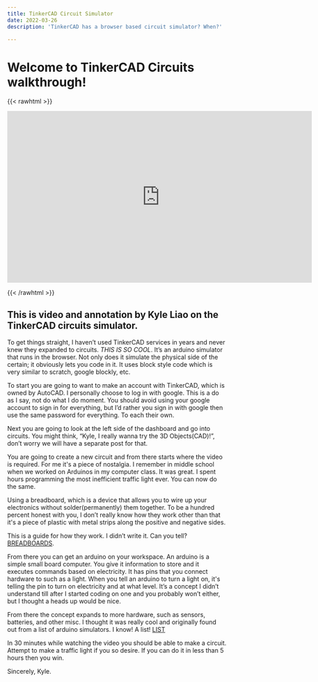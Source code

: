```yaml
---
title: TinkerCAD Circuit Simulator
date: 2022-03-26
description: 'TinkerCAD has a browser based circuit simulator? When?'

---
```


# Welcome to TinkerCAD Circuits walkthrough!

{{< rawhtml >}}
  <p class="speshal-fancy-custom">
    <iframe width="700" height="394" src="https://www.youtube.com/embed/QVYS9fWDwPE" title="YouTube video player" frameborder="0" allow="accelerometer; autoplay; clipboard-write; encrypted-media; gyroscope; picture-in-picture" allowfullscreen></iframe>
  </p>
{{< /rawhtml >}}


## This is video and annotation by Kyle Liao on the TinkerCAD circuits simulator.

To get things straight, I haven’t used TinkerCAD services in years and never knew they expanded to circuits. *THIS IS SO COOL*. It’s an arduino simulator that runs in the browser. Not only does it simulate the physical side of the certain; it obviously lets you code in it. It uses block style code which is very similar to scratch, google blockly, etc. 

To start you are going to want to make an account with TinkerCAD, which is owned by AutoCAD. I personally choose to log in with google. This is a do as I say, not do what I do moment. You should avoid using your google account to sign in for everything, but I’d rather you sign in with google then use the same password for everything. To each their own.

Next you are going to look at the left side of the dashboard and go into circuits. You might think, “Kyle, I really wanna try the 3D Objects(CAD)!”, don’t worry we will have a separate post for that.

You are going to create a new circuit and from there starts where the video is required. For me it's a piece of nostalgia. I remember in middle school when we worked on Arduinos in my computer class. It was great. I spent hours programming the most inefficient traffic light ever. You can now do the same. 

Using a breadboard, which is a device that allows you to wire up your electronics without solder(permanently) them together. To be a hundred percent honest with you, I don’t really know how they work other than that it's a piece of plastic with metal strips along the positive and negative sides. 

This is a guide for how they work. I didn’t write it. Can you tell? [BREADBOARDS](https://www.makeuseof.com/tag/what-is-breadboard/).

From there you can get an arduino on your workspace. An arduino is a simple small board computer. You give it information to store and it executes commands based on electricity. It has pins that you connect hardware to such as a light. When you tell an arduino to turn a light on, it's telling the pin to turn on electricity and at what level. It’s a concept I didn’t understand till after I started coding on one and you probably won’t either, but I thought a heads up would be nice.

From there the concept expands to more hardware, such as sensors, batteries, and other misc. I thought it was really cool and originally found out from a list of arduino simulators. I know! A list! [LIST](https://tutorial45.com/arduino-simulator-emulator/)

In 30 minutes while watching the video you should be able to make a circuit. Attempt to make a traffic light if you so desire. If you can do it in less than 5 hours then you win. 

Sincerely, Kyle.










